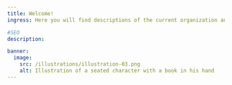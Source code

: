 ```yaml
---
title: Welcome!
ingress: Here you will find descriptions of the current organization and the way we work when we develop and manage digital solutions for our users.

#SEO
description:

banner:
  image:
    src: /illustrations/illustration-03.png
    alt: Illustration of a seated character with a book in his hand
---
```

